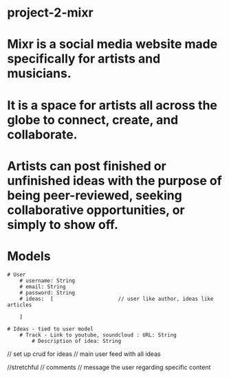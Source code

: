 # project-2-mixr

# Mixr is a social media website made specifically for artists and musicians. 
# It is a space for artists all across the globe to connect, create, and collaborate. 
# Artists can post finished or unfinished ideas with the purpose of being peer-reviewed, seeking collaborative opportunities, or simply to show off.


# Models
    # User
        # username: String
        # email: String
        # password: String
        # ideas:  [                     // user like author, ideas like articles

        ]

    # Ideas - tied to user model            
        # Track - Link to youtube, soundcloud : URL: String
            # Description of idea: String







// set up crud for ideas
// main user feed with all ideas


//stretchful
    // comments
    // message the user regarding specific content




    